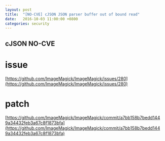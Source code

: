 ```yaml
---
layout: post
title:  "[NO-CVE] cJSON JSON parser buffer out of bound read"
date:   2016-10-03 11:00:00 +0800
categories: security
---
```


## cJSON NO-CVE

# issue
[https://github.com/ImageMagick/ImageMagick/issues/280](https://github.com/ImageMagick/ImageMagick/issues/280)

# patch
[https://github.com/ImageMagick/ImageMagick/commit/a7bb158b7bedd1449a34432feb3a67c8f1873bfa](https://github.com/ImageMagick/ImageMagick/commit/a7bb158b7bedd1449a34432feb3a67c8f1873bfa)

